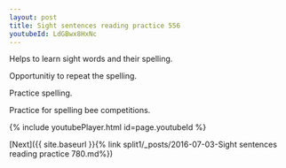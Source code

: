 ```yaml
---
layout: post
title: Sight sentences reading practice 556
youtubeId: LdGBwx8HxNc
---
```

 
 
Helps to learn sight words and their spelling.

Opportunitiy to repeat the spelling. 

Practice spelling. 
 
Practice for spelling bee competitions. 
 
{% include youtubePlayer.html id=page.youtubeId %}
 
 

[Next]({{ site.baseurl }}{% link  split1/_posts/2016-07-03-Sight sentences reading practice 780.md%})
 
